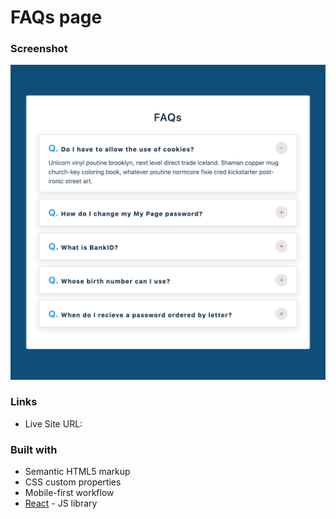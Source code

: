 # FAQs page

### Screenshot

![](./screenshot.png)

### Links

- Live Site URL: []()

### Built with

- Semantic HTML5 markup
- CSS custom properties
- Mobile-first workflow
- [React](https://reactjs.org/) - JS library
